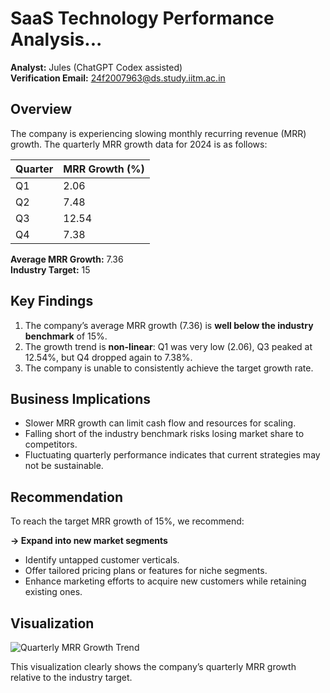 # SaaS Technology Performance Analysis...

**Analyst:** Jules (ChatGPT Codex assisted)  
**Verification Email:** 24f2007963@ds.study.iitm.ac.in  

## Overview
The company is experiencing slowing monthly recurring revenue (MRR) growth. The quarterly MRR growth data for 2024 is as follows:

| Quarter | MRR Growth (%) |
|---------|----------------|
| Q1      | 2.06           |
| Q2      | 7.48           |
| Q3      | 12.54          |
| Q4      | 7.38           |

**Average MRR Growth:** 7.36  
**Industry Target:** 15

## Key Findings
1. The company’s average MRR growth (7.36) is **well below the industry benchmark** of 15%.  
2. The growth trend is **non-linear**: Q1 was very low (2.06), Q3 peaked at 12.54%, but Q4 dropped again to 7.38%.  
3. The company is unable to consistently achieve the target growth rate.

## Business Implications
- Slower MRR growth can limit cash flow and resources for scaling.  
- Falling short of the industry benchmark risks losing market share to competitors.  
- Fluctuating quarterly performance indicates that current strategies may not be sustainable.

## Recommendation
To reach the target MRR growth of 15%, we recommend:  

**→ Expand into new market segments**  
- Identify untapped customer verticals.  
- Offer tailored pricing plans or features for niche segments.  
- Enhance marketing efforts to acquire new customers while retaining existing ones.  

## Visualization
![Quarterly MRR Growth Trend](mrr_growth_trend.png)

This visualization clearly shows the company’s quarterly MRR growth relative to the industry target.


